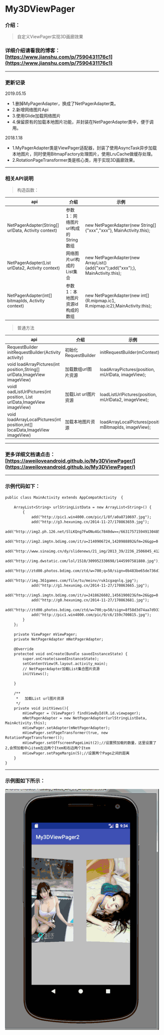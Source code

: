 # My3DViewPager

### 介绍：

> 自定义ViewPager实现3D画廊效果

### 详细介绍请看我的博客：[https://www.jianshu.com/p/7590431176c1](https://www.jianshu.com/p/7590431176c1)

----

### 更新记录

2019.05.15
 * 1.删掉MyPagerAdapter，换成了NetPagerAdapter类。
 * 2.新增网络图片Api
 * 3.使用Glide加载网络图片
 * 4.保留原有的加载本地图片功能，并封装在NetPagerAdapter类中，便于调用。

2018.1.18
 * 1.MyPagerAdapter类是ViewPager适配器，封装了使用AsyncTask异步加载本地图片，同时使用BitmapFactory处理图片，使用LruCache做缓存处理。
 * 2.RotationPageTransformer类是核心类，用于实现3D画廊效果。

----

### 相关API说明


> 构造函数：

api|介绍|示例
----|----|----
NetPagerAdapter(String[] urlData, Activity context)|参数1：网络图片url构成的String数组|new NetPagerAdapter(new String[]{"xxx","xxx"}, MainActivity.this);
NetPagerAdapter(List<String> urlData2, Activity context)|网络图片url构成的List集合|new NetPagerAdapter(new ArrayList(){add("xxx");add("xxx");}, MainActivity.this);
NetPagerAdapter(int[] bitmapIds, Activity context)|参数1：本地图片资源id构成的数组|new NetPagerAdapter(new int[]{R.mipmap.ic1, R.mipmap.ic2},MainActivity.this);

> 普通方法

api|介绍|示例
----|----|----
RequestBuilder initRequestBuilder(Activity activity)|初始化RequestBuilder| initRequestBuilder(mContext);
void loadArrayPictures(int position,String[] urlData,ImageView imageView)|加载数组url图片资源|loadArrayPictures(position, mUrlData, imageView);
voidl oadListUrlPictures(int position, List<String> urlData,ImageView imageView)|加载List url图片资源|loadListUrlPictures(position, mUrlData2, imageView);
void loadArrayLocalPictures(int position,int[] localData,ImageView imageView)|加载本地图片资源|loadArrayLocalPictures(position, mBitmapIds, imageView);

----

### 更多详细文档请点击：  **[https://aweiloveandroid.github.io/My3DViewPager/](https://aweiloveandroid.github.io/My3DViewPager/)**

----

### 示例代码如下：

```
public class MainActivity extends AppCompatActivity  {

    ArrayList<String> urlStringListData = new ArrayList<String>() {
        {
            add("http://pic1.win4000.com/pic/1/8f/a0a8710697.jpg");
            add("http://g3.hexunimg.cn/2014-11-27/170863659.jpg");
            add("http://img2.ph.126.net/SlLKQng7FwONu4Gc7840dw==/6631757159491304852.jpg");
            add("http://img2.imgtn.bdimg.com/it/u=2140906724,1420988892&fm=26&gp=0.jpg");
            add("http://www.sinaimg.cn/dy/slidenews/21_img/2013_39/2236_2506045_412924.jpg");
            add("http://img.dwstatic.com/lol/1510/309952330698/1445997581880.jpg");
            add("http://ztd00.photos.bdimg.com/ztd/w=700;q=50/sign=0b483be65de736d158138e08ab6b3eff/78310a55b319ebc4040303a38b26cffc1e171694.jpg");
            add("http://img.361games.com/file/tu/meinv/ruk1cgaqnlq.jpg");
            add("http://g1.hexunimg.cn/2014-11-27/170863665.jpg");
            add("http://img5.imgtn.bdimg.com/it/u=2418626602,1456190023&fm=26&gp=0.jpg");
            add("http://g0.hexunimg.cn/2014-11-27/170863681.jpg");
            add("http://ztd00.photos.bdimg.com/ztd/w=700;q=50/sign=8f58d3d74aa7d933bfa8e6739d70a02e/11385343fbf2b21113f86c8dc28065380dd78e1b.jpg");
            add("http://pic1.win4000.com/pic/9/c6/159c700815.jpg");
        }
    };

    private ViewPager mViewPager;
    private NetPagerAdapter mNetPagerAdapter;

    @Override
    protected void onCreate(Bundle savedInstanceState) {
        super.onCreate(savedInstanceState);
        setContentView(R.layout.activity_main);
        // NetPagerAdapter加载List集合图片资源
        initViews();

    }
	
	/**
	 *   加载List url图片资源
	 */
	private void initViews(){
        mViewPager = (ViewPager) findViewById(R.id.viewpager);
        mNetPagerAdapter = new NetPagerAdapter(urlStringListData, MainActivity.this);
        mViewPager.setAdapter(mNetPagerAdapter);
        mViewPager.setPageTransformer(true, new RotationPageTransformer());
        mViewPager.setOffscreenPageLimit(2);//设置预加载的数量，这里设置了2,会预加载中心item左边两个Item和右边两个Item
		mViewPager.setPageMargin(5);//设置两个Page之间的距离
    }
}
```

----

### 示例图如下所示：

![示例图](https://github.com/AweiLoveAndroid/My3DViewPager/blob/master/pic/logo.gif?raw=true)
